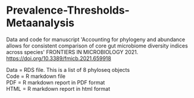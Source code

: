 # Prevalence-Thresholds-Metaanalysis
Data and code for manuscript 'Accounting for phylogeny and abundance allows for consistent comparison of core gut microbiome diversity indices across species' FRONTIERS IN MICROBIOLOGY 2021.  https://doi.org/10.3389/fmicb.2021.659918

Data = RDS file. This is a list of 8 phyloseq objects  
Code = R markdown file  
PDF = R markdown report in PDF format  
HTML = R markdown report in html format  
